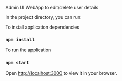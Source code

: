 Admin UI WebApp to edit/delete user details

In the project directory, you can run:

To install application dependencies

### `npm install`

To run the application

### `npm start`

Open [http://localhost:3000](http://localhost:3000) to view it in your browser.
